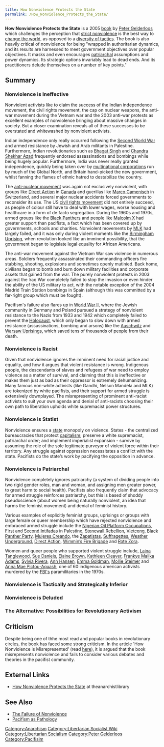 ```yaml
---
title: How Nonviolence Protects the State
permalink: /How_Nonviolence_Protects_the_State/
---
```


**How Nonviolence Protects the State** is a 2005
[book](List_of_Libertarian_Socialist_Media.md "wikilink") by [Peter
Gelderloos](Peter_Gelderloos.md "wikilink") which challenges the perception
that [strict nonviolence](Pacifism.md "wikilink") is the best way to
[change the world](Revolution.md "wikilink"), as opposed to a [diversity of
tactics](Diversity_of_Tactics.md "wikilink"). The book is also heavily
critical of nonviolence for being "wrapped in authoritarian dynamics,
and its results are harnessed to meet government objectives over popular
objectives. It masks and even encourages
[patriarchal](Patriarchy.md "wikilink") assumptions and power dynamics. Its
strategic options invariably lead to dead ends. And its practitioners
delude themselves on a number of key points."

## Summary

### Nonviolence is Ineffective

Nonviolent activists like to claim the success of the Indian
independence movement, the civil rights movement, the cap on nuclear
weapons, the anti-war movement during the Vietnam war and the 2003
anti-war protests as excellent examples of nonviolence bringing about
massive changes in society. But a closer examination reveals all of
these successes to be overstated and whitewashed by nonviolent
activists.

Indian independence only really occurred following the [Second World
War](World_War_II.md "wikilink") and armed resistance by Jewish and Arab
militants in Palestine. Furthermore, Indian revolutionaries such as
[Bhagat Singh](Bhagat_Singh.md "wikilink") and [Chandra Shekhar
Azad](Chandra_Shekhar_Azad.md "wikilink") frequently endorsed
assassinations and bombings while being hugely popular. Furthermore,
India was never really granted independence, quickly being taken over by
[multinational corporations](Corporation.md "wikilink") run by much of the
Global North, and Britain hand-picked the new government, whilst fanning
the flames of ethnic hatred to destabilize the country.

The [anti-nuclear movement](Anti-Nuclear_Movement.md "wikilink") was again
not exclusively nonviolent, with groups like [Direct
Action](Direct_Action_(Canada).md "wikilink") in
[Canada](Canada.md "wikilink") and guerillas like [Marco
Camenisch](Marco_Camenisch.md "wikilink") in Switzerland, and several major
nuclear accidents forced governments to reconsider its use. The US
[civil rights movement](Civil_Rights_Movement.md "wikilink") did not
entirely succeed, as people of colour still have to deal with lower
wages, worse housing and healthcare in a form of de facto segregation.
During the 1960s and 1970s, armed groups like the [Black
Panthers](Black_Panthers.md "wikilink") and people like [Malcolm
X](Malcolm_X.md "wikilink") had greater support than pacifists, a fact
which has been covered up by governments, schools and charities.
Nonviolent movements by [MLK](Martin_Luther_King_Jr..md "wikilink") had
largely failed, and it was only during violent moments like the
[Birmingham Uprising](1963_Birmingham_Uprising.md "wikilink"), when
revolution looked like an imminent possibility, that the government
began to legislate legal equality for African Americans.

The anti-war movement against the Vietnam War saw violence in numerous
areas. Soldiers frequently assassinated their commanding officers fire
stabbing, shooting, explosions and sometimes openly mutinied. Back home,
civilians began to bomb and burn down military facilities and corporate
assets that gained from the war. The purely nonviolent protests in 2003
against the Iraq War completely failed to stop the invasion or even
hinder the ability of the US military to act, with the notable exception
of the 2004 Madrid Train Station bombings in Spain (although this was
committed by a far-right group which must be fought).

Pacifism's failure also flares up in [World War
II](World_War_II.md "wikilink"), where the Jewish community in Germany and
Poland pursued a strategy of nonviolent resistance to the Nazis from
1933 and 1942 which completely failed to prevent the
[Holocaust](Holocaust.md "wikilink"), which only began to slow down with
armed resistance (assassinations, bombing and arsons) like the
[Auschwitz](Auschwitz#Uprising.md "wikilink") and [Warsaw
Uprisings](1944_Warsaw_Uprising.md "wikilink"), which saved tens of
thousands of people from their death.

### Nonviolence is Racist

Given that nonviolence ignores the imminent need for racial justice and
equality, and how it argues that violent resistance is wrong. Indigenous
people, the descendants of slaves and refugees of war need to employ
violence as a matter of survival, and claiming that this is ineffective
or makes them just as bad as their oppressor is extremely dehumanizing.
Many famous non-white activists (like Gandhi, Nelson Mandela and MLK)
are tokenized by white pacifists, and their support for armed struggle
is extensively downplayed. The misrepresenting of prominent anti-racist
activists to suit your own agenda and denial of anti-racists choosing
their own path to liberation upholds white supremacist power structures.

### Nonviolence is Statist

Nonviolence ensures a [state](State_(Polity).md "wikilink") monopoly on
violence. States - the centralized bureaucracies that protect
[capitalism](capitalism.md "wikilink"); preserve a white supremacist,
patriarchal order; and implement imperialist expansion - survive by
assuming the role of the sole legitimate purveyor of violent force
within their territory. Any struggle against oppression necessitates a
conflict with the state. Pacifists do the state’s work by pacifying the
opposition in advance.

### Nonviolence is Patriarchal

Nonviolence completely ignores patriarchy (a system of dividing people
into two rigid gender roles, man and woman, and assigning men greater
power, to great harm to social health). Pacifists also frequently claim
that advocacy for armed struggle reinforces patriarchy, but this is
based of shoddy pseudoscience (about women being naturally nonviolent,
an idea that harms the feminist movement) and denial of feminist
history.

Various examples of explicitly feminist groups, uprisings or groups with
large female or queer membership which have rejected nonviolence and
embraced armed struggle include the [Nigerian Oil Platform
Occupations](Nigerian_Oil_Platform_Occupations.md "wikilink"),
[First](First_Intifada.md "wikilink") and [Second
Intifadas](Second_Intifada.md "wikilink") in Palestine, [Stonewall
Rebellion](Stonewall_Uprising.md "wikilink"),
[Vietcong](Vietcong.md "wikilink"), [Black Panther
Party](Black_Panther_Party.md "wikilink"), [Mujeres
Creando](Mujeres_Creando.md "wikilink"), the
[Zapatistas](Zapatista_Army_of_National_Liberation.md "wikilink"),
[Suffragettes](Suffragettes.md "wikilink"), [Weather
Underground](Weather_Underground.md "wikilink"), [Direct
Action](Direct_Action_(Canada).md "wikilink"), [Wimmin’s Fire
Brigade](Wimmin’s_Fire_Brigade.md "wikilink") and [Rote
Zora](Rote_Zora.md "wikilink").

Women and queer people who supported violent struggle include, [Laina
Tanglewood](Laina_Tanglewood.md "wikilink"), [Sue
Daniels](Sue_Daniels.md "wikilink"), [Elaine
Brown](Elaine_Brown.md "wikilink"), [Kathleen
Cleaver](Kathleen_Cleaver.md "wikilink"), [Frankye Malika
Adams](Frankye_Malika_Adams.md "wikilink"), [Sylvia
Rivera](Sylvia_Rivera.md "wikilink"), [Ann Hansen](Ann_Hansen.md "wikilink"),
[Emma Goldman](Emma_Goldman.md "wikilink"), [Mollie
Steimer](Mollie_Steimer.md "wikilink") and [Anna Mae
Pictou-Aquash](Anna_Mae_Pictou-Aquash.md "wikilink"), one of 60 indigenous
american activists murdered by the
[FBI's](Federal_Bureau_of_Investigation.md "wikilink") paramilitaries in
the 1970s.

### Nonviolence is Tactically and Strategically Inferior

### Nonviolence is Deluded

### The Alternative: Possibilities for Revolutionary Activism

## Criticism

Despite being one of thhe most read and popular books in revolutionary
circles, the book has faced some strong criticism. In the article 'How
Nonviolence is Misrepresented' (read
[here](https://www.bmartin.cc/pubs/08gm2.html)), it is argued that the
book misrepresents nonviolence and fails to consider various debates and
theories in the pacifist community.

## External Links

- [How Nonviolence Protects the
  State](https://theanarchistlibrary.org/library/peter-gelderloos-how-nonviolence-protects-the-state)
  at theanarchistlibrary

## See Also

- [The Failure of Nonviolence](The_Failure_of_Nonviolence.md "wikilink")
- [Pacifism as Pathology](Pacifism_as_Pathology.md "wikilink")

[Category:Anarchism](Category:Anarchism.md "wikilink")
[Category:Libertarian Socialist
Wiki](Category:Libertarian_Socialist_Wiki.md "wikilink")
[Category:Libertarian
Socialism](Category:Libertarian_Socialism.md "wikilink") [Category:Peter
Gelderloos](Category:Peter_Gelderloos.md "wikilink")
[Category:Pacifisim](Category:Pacifisim.md "wikilink")